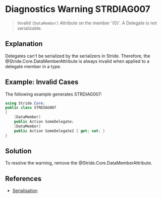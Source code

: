 # Diagnostics Warning STRDIAG007

> Invalid `[DataMember]` Attribute on the member '{0}'. A Delegate is not serializable.

## Explanation

Delegates can't be serialized by the serializers in Stride. Therefore, the @Stride.Core.DataMemberAttribute is always invalid when applied to a delegate member in a type.

## Example: Invalid Cases

The following example generates STRDIAG007:

```csharp
using Stride.Core;
public class STRDIAG007
{
    [DataMember]
    public Action SomeDelegate;
    [DataMember]
    public Action SomeDelegate2 { get; set; }
}
```

## Solution

To resolve the warning, remove the @Stride.Core.DataMemberAttribute.

## References

- [Serialisation](../manual/scripts/serialization.md)